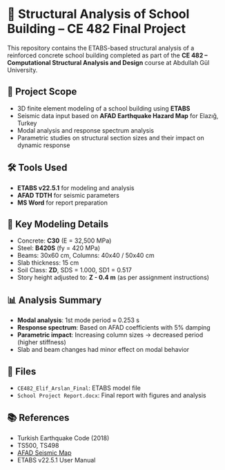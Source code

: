 # 🏫 Structural Analysis of School Building – CE 482 Final Project

This repository contains the ETABS-based structural analysis of a reinforced concrete school building completed as part of the **CE 482 – Computational Structural Analysis and Design** course at Abdullah Gül University.

## 📌 Project Scope

- 3D finite element modeling of a school building using **ETABS**
- Seismic data input based on **AFAD Earthquake Hazard Map** for Elazığ, Turkey
- Modal analysis and response spectrum analysis
- Parametric studies on structural section sizes and their impact on dynamic response

## 🛠️ Tools Used

- **ETABS v22.5.1** for modeling and analysis  
- **AFAD TDTH** for seismic parameters  
- **MS Word** for report preparation  

## 📐 Key Modeling Details

- Concrete: **C30** (E = 32,500 MPa)  
- Steel: **B420S** (fy = 420 MPa)  
- Beams: 30x60 cm, Columns: 40x40 / 50x40 cm  
- Slab thickness: 15 cm  
- Soil Class: **ZD**, SDS = 1.000, SD1 = 0.517  
- Story height adjusted to: **Z - 0.4 m** (as per assignment instructions)  

## 📊 Analysis Summary

- **Modal analysis**: 1st mode period ≈ 0.253 s  
- **Response spectrum**: Based on AFAD coefficients with 5% damping  
- **Parametric impact**: Increasing column sizes → decreased period (higher stiffness)  
- Slab and beam changes had minor effect on modal behavior  

## 📁 Files

- `CE482_Elif_Arslan_Final`: ETABS model file  
- `School Project Report.docx`: Final report with figures and analysis  

## 📚 References

- Turkish Earthquake Code (2018)  
- TS500, TS498  
- [AFAD Seismic Map](https://tdth.afad.gov.tr)  
- ETABS v22.5.1 User Manual  
